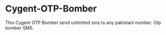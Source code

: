 # Cygent-OTP-Bomber
This Cygent OTP Bomber send unlimited sms to any pakistani number. Otp bomber SMS.
